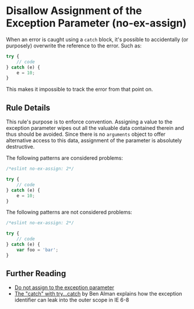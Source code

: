 # Disallow Assignment of the Exception Parameter (no-ex-assign)

When an error is caught using a `catch` block, it's possible to accidentally (or purposely) overwrite the reference to the error. Such as:

```js
try {
    // code
} catch (e) {
    e = 10;
}
```

This makes it impossible to track the error from that point on.


## Rule Details

This rule's purpose is to enforce convention. Assigning a value to the exception parameter wipes out all the valuable data contained therein and thus should be avoided. Since there is no `arguments` object to offer alternative access to this data, assignment of the parameter is absolutely destructive.

The following patterns are considered problems:

```js
/*eslint no-ex-assign: 2*/

try {
    // code
} catch (e) {
    e = 10;
}
```

The following patterns are not considered problems:

```js
/*eslint no-ex-assign: 2*/

try {
    // code
} catch (e) {
    var foo = 'bar';
}
```

## Further Reading

* [Do not assign to the exception parameter](http://jslinterrors.com/do-not-assign-to-the-exception-parameter/)
* [The "catch" with try...catch](http://weblog.bocoup.com/the-catch-with-try-catch/) by Ben Alman explains how the exception identifier can leak into the outer scope in IE 6-8
